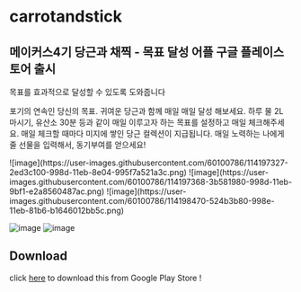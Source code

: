 # carrotandstick
## 메이커스4기 당근과 채찍 - 목표 달성 어플 구글 플레이스토어 출시 

<p align="left">
목표를 효과적으로 달성할 수 있도록 도와줍니다

포기의 연속인 당신의 목표.
귀여운 당근과 함께 매일 매일 달성 해보세요.
하루 물 2L 마시기, 유산소 30분 등과 같이 매일 이루고자 하는 목표를 설정하고
매일 체크해주세요.
매일 체크할 때마다 미지에 쌓인 당근 컬렉션이 지급됩니다.
매일 노력하는 나에게 줄 선물을 입력해서, 동기부여를 얻으세요!
</p>

<p align="left">
![image](https://user-images.githubusercontent.com/60100786/114197327-2ed3c100-998d-11eb-8e04-995f7a521a3c.png)
![image](https://user-images.githubusercontent.com/60100786/114197368-3b581980-998d-11eb-9bf1-e2a8560487ac.png)
![image](https://user-images.githubusercontent.com/60100786/114198470-524b3b80-998e-11eb-81b6-b1646012bb5c.png)

![image](https://user-images.githubusercontent.com/60100786/114197394-43b05480-998d-11eb-8f8d-73956850ecd7.png)
![image](https://user-images.githubusercontent.com/60100786/114197427-4c088f80-998d-11eb-951e-14f17bbfb8a9.png)
</p>


## Download
<p align="left"> 
    click <a href="https://play.google.com/store/apps/details?id=com.carrot.carrotandstick">here</a> to download this from Google Play Store !
</p>

